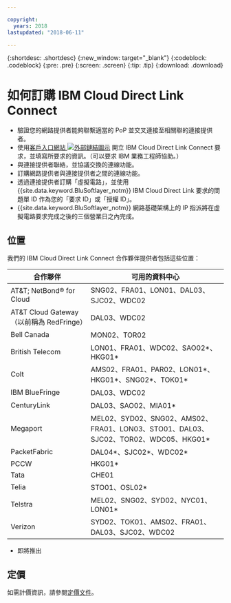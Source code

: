 ```yaml
---

copyright:
  years: 2018
lastupdated: "2018-06-11"

---
```


{:shortdesc: .shortdesc}
{:new_window: target="_blank"}
{:codeblock: .codeblock}
{:pre: .pre}
{:screen: .screen}
{:tip: .tip}
{:download: .download}

# 如何訂購 IBM Cloud Direct Link Connect

 * 驗證您的網路提供者能夠聯繫適當的 PoP 並交叉連接至相關聯的連接提供者。
 * 使用[客戶入口網站 ![外部鏈結圖示](../../icons/launch-glyph.svg "外部鏈結圖示")](https://control.softlayer.com/) 開立 IBM Cloud Direct Link Connect 要求，並填寫所要求的資訊。（可以要求 IBM 業務工程師協助。） 
 * 與連接提供者聯絡，並協議交換的連線功能。
 * 訂購網路提供者與連接提供者之間的連線功能。
 * 透過連接提供者訂購「虛擬電路」，並使用 {{site.data.keyword.BluSoftlayer_notm}} IBM Cloud Direct Link 要求的問題單 ID 作為您的「要求 ID」或「授權 ID」。
 * {{site.data.keyword.BluSoftlayer_notm}} 網路基礎架構上的 IP 指派將在虛擬電路要求完成之後的三個營業日之內完成。
 

## 位置

我們的 IBM Cloud Direct Link Connect 合作夥伴提供者包括這些位置：

|合作夥伴|可用的資料中心|
|--------------|--------------|
|AT&T; NetBond® for Cloud | SNG02、FRA01、LON01、DAL03、SJC02、WDC02|
| AT&T Cloud Gateway（以前稱為 RedFringe）|DAL03、WDC02 |
|Bell Canada |MON02、TOR02|
|British Telecom |  LON01、FRA01、WDC02、SAO02*、HKG01* |
|Colt | AMS02、FRA01、PAR02、LON01*、HKG01*、SNG02*、TOK01* |
| IBM BlueFringe |DAL03、WDC02 |
| CenturyLink | DAL03、SAO02、MIA01* |
|Megaport |  MEL02、SYD02、SNG02、AMS02、FRA01、LON03、STO01、DAL03、SJC02、TOR02、WDC05、HKG01* |
|PacketFabric |DAL04*、SJC02*、WDC02* |
|PCCW |HKG01* |
|Tata |CHE01 |
|Telia | STO01、OSL02* |
|Telstra |MEL02、SNG02、SYD02、NYC01、LON01* |
|Verizon |SYD02、TOK01、AMS02、FRA01、DAL03、SJC02、WDC02 |

* 即將推出

## 定價

如需計價資訊，請參閱[定價文件](pricing.html)。

